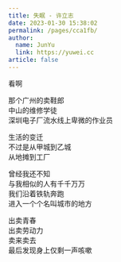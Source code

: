 ```yaml
---
title: 失眠 - 许立志
date: 2023-01-30 15:38:02
permalink: /pages/cca1fb/
author: 
  name: JunYu
  link: https://yuwei.cc
article: false
---
```

看啊

那个广州的卖鞋郎  
中山的维修学徒  
深圳电子厂流水线上卑微的作业员

生活的变迁  
不过是从甲城到乙城  
从地摊到工厂

曾经我还不知  
与我相似的人有千千万万  
我们沿着铁轨奔跑  
进入一个个名叫城市的地方

出卖青春  
出卖劳动力  
卖来卖去  
最后发现身上仅剩一声咳嗽
